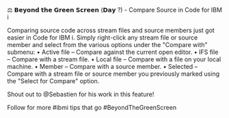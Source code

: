 ⚖️ 𝗕𝗲𝘆𝗼𝗻𝗱 𝘁𝗵𝗲 𝗚𝗿𝗲𝗲𝗻 𝗦𝗰𝗿𝗲𝗲𝗻 (𝗗𝗮𝘆 ?) - Compare Source in Code for IBM i

Comparing source code across stream files and source members just got easier in Code for IBM i. Simply right-click any stream file or source member and select from the various options under the "Compare with" submenu:
  • Active file – Compare against the current open editor.
  • IFS file – Compare with a stream file.
  • Local file – Compare with a file on your local machine.
  • Member – Compare with a source member.
  • Selected – Compare with a stream file or source member you previously marked using the "Select for Compare" option.

Shout out to @Sebastien for his work in this feature!

Follow for more #ibmi tips that go #BeyondTheGreenScreen